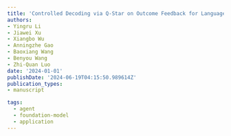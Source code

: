 ```yaml
---
title: 'Controlled Decoding via Q-Star on Outcome Feedback for Language Models'
authors:
- Yingru Li
- Jiawei Xu
- Xiangbo Wu
- Anningzhe Gao
- Baoxiang Wang
- Benyou Wang
- Zhi-Quan Luo
date: '2024-01-01'
publishDate: '2024-06-19T04:15:50.989614Z'
publication_types:
- manuscript

tags:
  - agent
  - foundation-model
  - application
---
```

